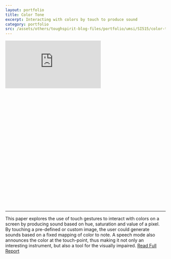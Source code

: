 ```yaml
---
layout: portfolio
title: Color Tone
excerpt: Interacting with colors by touch to produce sound
category: portfolio
src: /assets/others/toughspirit-blog-files/portfolio/umsi/SI515/color-tone.png
---
```


<!-- 4:3 aspect ratio -->
<div class="embed-responsive embed-responsive-4by3" style="padding-bottom: 73.8%;">
  <iframe class="embed-responsive-item" 
      src="https://player.vimeo.com/video/197314369?badge=0&byline=0&portrait=0&title=0"
      frameborder="0" webkitallowfullscreen mozallowfullscreen allowfullscreen></iframe>
</div>

---

This paper explores the use of touch gestures to interact with colors on a screen by producing sound based on hue, saturation and value of a pixel. By touching a pre-defined or custom image, the user could generate sounds based on a fixed mapping of color to note. A speech mode also announces the color at the touch-point, thus making it not only an interesting instrument, but also a tool for the visually impaired. <a href="/assets/others/toughspirit-blog-files/portfolio/umsi/SI515/color-tone.pdf" target="_blank">Read Full Report</a>
